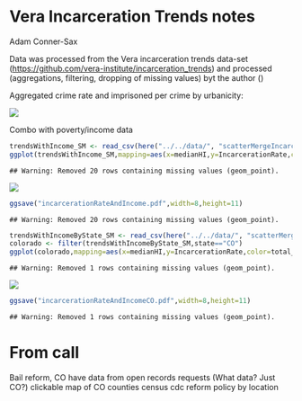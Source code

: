 Vera Incarceration Trends notes
================
Adam Conner-Sax

Data was processed from the Vera incarceration trends data-set (<https://github.com/vera-institute/incarceration_trends>) and processed (aggregations, filtering, dropping of missing values) byt the author ()

Aggregated crime rate and imprisoned per crime by urbanicity:

![](notes_files/figure-markdown_github/urbanicity-1.png)

Combo with poverty/income data

``` r
trendsWithIncome_SM <- read_csv(here("../../data/", "scatterMergeIncarcerationRate_vs_MedianHIByYear.csv"))
ggplot(trendsWithIncome_SM,mapping=aes(x=medianHI,y=IncarcerationRate,color=total_pop)) + geom_point() + facet_wrap(~year,ncol=3) + scale_y_continuous(limits=c(NA,0.012), labels = scales::percent) + labs(title="Incarceration Rate vs. Median Income (entire US)")
```

    ## Warning: Removed 20 rows containing missing values (geom_point).

![](notes_files/figure-markdown_github/income%20scatter-1.png)

``` r
ggsave("incarcerationRateAndIncome.pdf",width=8,height=11)
```

    ## Warning: Removed 20 rows containing missing values (geom_point).

``` r
trendsWithIncomeByState_SM <- read_csv(here("../../data/", "scatterMergeIncarcerationRate_vs_MedianHIByStateAndYear.csv"))
colorado <- filter(trendsWithIncomeByState_SM,state=="CO")
ggplot(colorado,mapping=aes(x=medianHI,y=IncarcerationRate,color=total_pop)) + geom_point() + facet_wrap(~year,ncol=3) + scale_y_continuous(limits=c(NA,0.012), labels = scales::percent) + labs(title = "Incarceration Rate vs. Median Income (Colorado)")
```

    ## Warning: Removed 1 rows containing missing values (geom_point).

![](notes_files/figure-markdown_github/income%20scatter-2.png)

``` r
ggsave("incarcerationRateAndIncomeCO.pdf",width=8,height=11)
```

    ## Warning: Removed 1 rows containing missing values (geom_point).

From call
=========

Bail reform, CO have data from open records requests (What data? Just CO?) clickable map of CO counties census cdc reform policy by location
